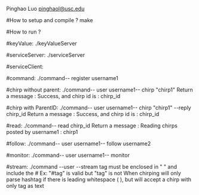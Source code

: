 Pinghao Luo pinghaol@usc.edu

#How to setup and compile ? make

#How to run ?

#keyValue: ./keyValueServer

#serviceServer: ./serviceServer

#serviceClient:

#command: ./command-- register username1

#chirp without parent: ./command-- user username1-- chirp "chirp1"
    Return a message : Success, and chirp id is : chirp_id

#chirp with ParentID: ./command-- user username1-- chirp "chirp1" --reply chirp_id
    Return a message : Success, and chirp id is : chirp_id

#read: ./command-- read chirp_id
    Return a message : Reading chirps posted by username1 : chirp1

#follow: ./command-- user username1-- follow username2

#monitor: ./command-- user username1-- monitor

#stream: ./command --user <username> --stream <tag>
    tag must be enclosed in " " and include the #
    Ex: "#tag" is valid but "tag" is not
    When chirping will only parse hashtag if there is leading whitespace (<text> <tag>), but will accept a chirp with only tag as text
